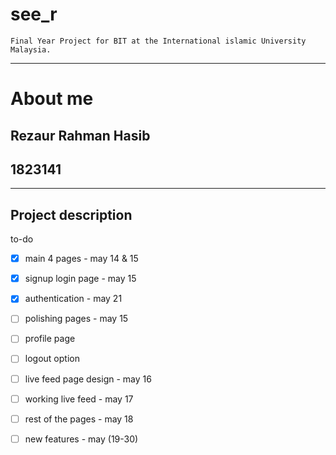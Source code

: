 # see_r


```
Final Year Project for BIT at the International islamic University Malaysia.
```
--- 

# About me

## Rezaur Rahman Hasib
## 1823141

--- 
## Project description

to-do


- [x] main 4 pages - may 14 & 15
- [x] signup login page - may 15 
- [x] authentication - may 21
- [ ] polishing pages - may 15
- [ ] profile page 
- [ ] logout option 
- [ ] live feed page design - may 16
- [ ] working live feed  - may 17
- [ ] rest of the pages - may 18
- [ ] new features - may (19-30)


